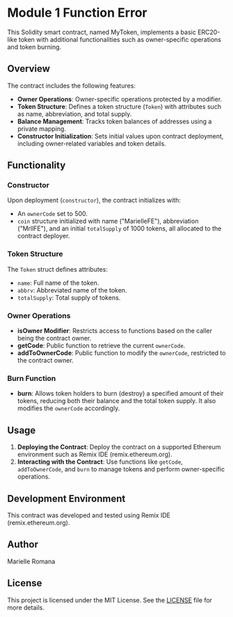 # Module 1 Function Error

This Solidity smart contract, named MyToken, implements a basic ERC20-like token with additional functionalities such as owner-specific operations and token burning.

## Overview

The contract includes the following features:

- **Owner Operations**: Owner-specific operations protected by a modifier.
- **Token Structure**: Defines a token structure (`Token`) with attributes such as name, abbreviation, and total supply.
- **Balance Management**: Tracks token balances of addresses using a private mapping.
- **Constructor Initialization**: Sets initial values upon contract deployment, including owner-related variables and token details.

## Functionality

### Constructor

Upon deployment (`constructor`), the contract initializes with:
- An `ownerCode` set to 500.
- `coin` structure initialized with name ("MarielleFE"), abbreviation ("MrllFE"), and an initial `totalSupply` of 1000 tokens, all allocated to the contract deployer.

### Token Structure

The `Token` struct defines attributes:
- `name`: Full name of the token.
- `abbrv`: Abbreviated name of the token.
- `totalSupply`: Total supply of tokens.

### Owner Operations

- **isOwner Modifier**: Restricts access to functions based on the caller being the contract owner.
- **getCode**: Public function to retrieve the current `ownerCode`.
- **addToOwnerCode**: Public function to modify the `ownerCode`, restricted to the contract owner.

### Burn Function

- **burn**: Allows token holders to burn (destroy) a specified amount of their tokens, reducing both their balance and the total token supply. It also modifies the `ownerCode` accordingly.

## Usage

1. **Deploying the Contract**: Deploy the contract on a supported Ethereum environment such as Remix IDE (remix.ethereum.org).
2. **Interacting with the Contract**: Use functions like `getCode`, `addToOwnerCode`, and `burn` to manage tokens and perform owner-specific operations.

## Development Environment

This contract was developed and tested using Remix IDE (remix.ethereum.org).

## Author

Marielle Romana

## License

This project is licensed under the MIT License. See the [LICENSE](./LICENSE) file for more details.
